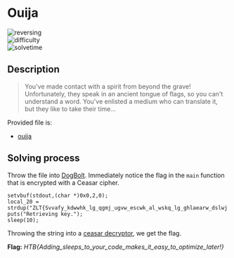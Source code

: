 # Ouija

![reversing](https://img.shields.io/badge/category-reversing-brightgreen) <br>
![difficulty](https://img.shields.io/badge/difficulty-easy-green) <br>
![solvetime](https://img.shields.io/badge/solved-durring%20event-green)

## Description

> You've made contact with a spirit from beyond the grave! Unfortunately, they speak in an ancient tongue of flags, so you can't understand a word. You've enlisted a medium who can translate it, but they like to take their time...

Provided file is:
- [ouija](ouija)

## Solving process

Throw the file into [DogBolt](https://dogbolt.org). Immediately notice the flag in the `main` function that is encrypted with a Ceasar cipher.

```
setvbuf(stdout,(char *)0x0,2,0);
local_20 = strdup("ZLT{Svvafy_kdwwhk_lg_qgmj_ugvw_escwk_al_wskq_lg_ghlaearw_dslwj!}");
puts("Retrieving key.");
sleep(10);
```

Throwing the string into a [ceasar decryptor](https://www.dcode.fr/caesar-cipher), we get the flag.

**Flag:** *HTB{Adding_sleeps_to_your_code_makes_it_easy_to_optimize_later!}*
